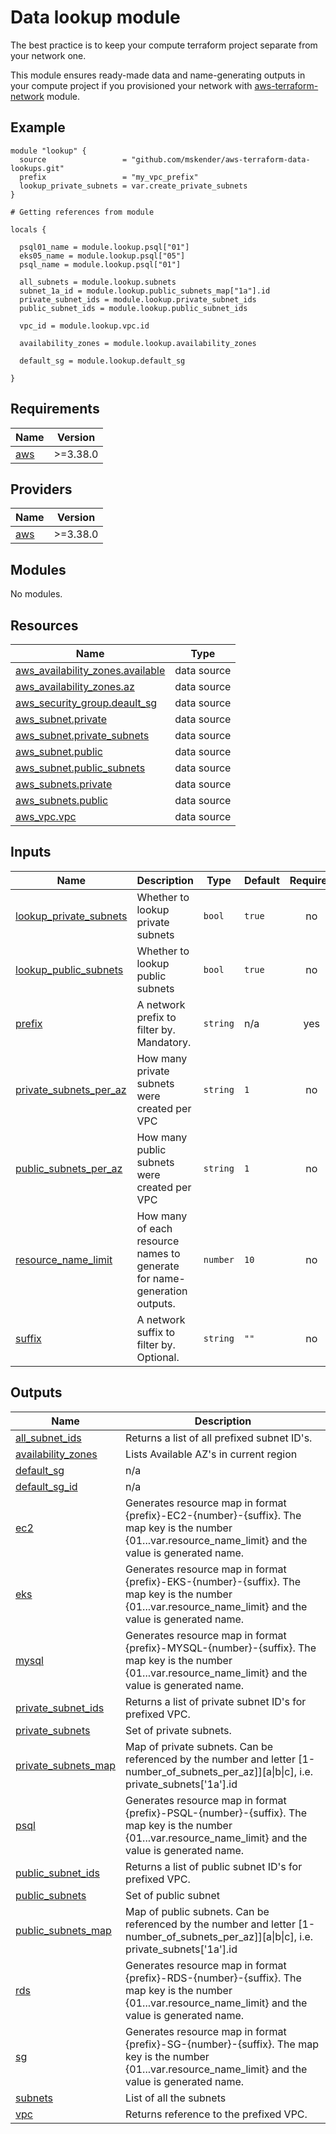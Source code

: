 # Data lookup module

The best practice is to keep your compute terraform project separate from your network one.

This module ensures ready-made data and name-generating outputs in your compute project if you provisioned your network with [aws-terraform-network](https://github.com/mskender/aws-terraform-network) module.

## Example

```
module "lookup" {
  source                 = "github.com/mskender/aws-terraform-data-lookups.git"
  prefix                 = "my_vpc_prefix"
  lookup_private_subnets = var.create_private_subnets
}

# Getting references from module

locals {

  psql01_name = module.lookup.psql["01"]
  eks05_name = module.lookup.psql["05"]
  psql_name = module.lookup.psql["01"]
   
  all_subnets = module.lookup.subnets
  subnet_1a_id = module.lookup.public_subnets_map["1a"].id
  private_subnet_ids = module.lookup.private_subnet_ids
  public_subnet_ids = module.lookup.public_subnet_ids

  vpc_id = module.lookup.vpc.id

  availability_zones = module.lookup.availability_zones

  default_sg = module.lookup.default_sg

}

```

## Requirements

| Name | Version |
|------|---------|
| <a name="requirement_aws"></a> [aws](#requirement\_aws) | >=3.38.0 |

## Providers

| Name | Version |
|------|---------|
| <a name="provider_aws"></a> [aws](#provider\_aws) | >=3.38.0 |

## Modules

No modules.

## Resources

| Name | Type |
|------|------|
| [aws_availability_zones.available](https://registry.terraform.io/providers/hashicorp/aws/latest/docs/data-sources/availability_zones) | data source |
| [aws_availability_zones.az](https://registry.terraform.io/providers/hashicorp/aws/latest/docs/data-sources/availability_zones) | data source |
| [aws_security_group.deault_sg](https://registry.terraform.io/providers/hashicorp/aws/latest/docs/data-sources/security_group) | data source |
| [aws_subnet.private](https://registry.terraform.io/providers/hashicorp/aws/latest/docs/data-sources/subnet) | data source |
| [aws_subnet.private_subnets](https://registry.terraform.io/providers/hashicorp/aws/latest/docs/data-sources/subnet) | data source |
| [aws_subnet.public](https://registry.terraform.io/providers/hashicorp/aws/latest/docs/data-sources/subnet) | data source |
| [aws_subnet.public_subnets](https://registry.terraform.io/providers/hashicorp/aws/latest/docs/data-sources/subnet) | data source |
| [aws_subnets.private](https://registry.terraform.io/providers/hashicorp/aws/latest/docs/data-sources/subnets) | data source |
| [aws_subnets.public](https://registry.terraform.io/providers/hashicorp/aws/latest/docs/data-sources/subnets) | data source |
| [aws_vpc.vpc](https://registry.terraform.io/providers/hashicorp/aws/latest/docs/data-sources/vpc) | data source |

## Inputs

| Name | Description | Type | Default | Required |
|------|-------------|------|---------|:--------:|
| <a name="input_lookup_private_subnets"></a> [lookup\_private\_subnets](#input\_lookup\_private\_subnets) | Whether to lookup private subnets | `bool` | `true` | no |
| <a name="input_lookup_public_subnets"></a> [lookup\_public\_subnets](#input\_lookup\_public\_subnets) | Whether to lookup public subnets | `bool` | `true` | no |
| <a name="input_prefix"></a> [prefix](#input\_prefix) | A network prefix to filter by. Mandatory. | `string` | n/a | yes |
| <a name="input_private_subnets_per_az"></a> [private\_subnets\_per\_az](#input\_private\_subnets\_per\_az) | How many private subnets were created per VPC | `string` | `1` | no |
| <a name="input_public_subnets_per_az"></a> [public\_subnets\_per\_az](#input\_public\_subnets\_per\_az) | How many public subnets were created per VPC | `string` | `1` | no |
| <a name="input_resource_name_limit"></a> [resource\_name\_limit](#input\_resource\_name\_limit) | How many of each resource names to generate for name-generation outputs. | `number` | `10` | no |
| <a name="input_suffix"></a> [suffix](#input\_suffix) | A network suffix to filter by. Optional. | `string` | `""` | no |

## Outputs

| Name | Description |
|------|-------------|
| <a name="output_all_subnet_ids"></a> [all\_subnet\_ids](#output\_all\_subnet\_ids) | Returns a list of all prefixed subnet ID's. |
| <a name="output_availability_zones"></a> [availability\_zones](#output\_availability\_zones) | Lists Available AZ's in current region |
| <a name="output_default_sg"></a> [default\_sg](#output\_default\_sg) | n/a |
| <a name="output_default_sg_id"></a> [default\_sg\_id](#output\_default\_sg\_id) | n/a |
| <a name="output_ec2"></a> [ec2](#output\_ec2) | Generates resource map in format {prefix}-EC2-{number}-{suffix}. The map key is the number {01...var.resource\_name\_limit} and the value is generated name. |
| <a name="output_eks"></a> [eks](#output\_eks) | Generates resource map in format {prefix}-EKS-{number}-{suffix}. The map key is the number {01...var.resource\_name\_limit} and the value is generated name. |
| <a name="output_mysql"></a> [mysql](#output\_mysql) | Generates resource map in format {prefix}-MYSQL-{number}-{suffix}. The map key is the number {01...var.resource\_name\_limit} and the value is generated name. |
| <a name="output_private_subnet_ids"></a> [private\_subnet\_ids](#output\_private\_subnet\_ids) | Returns a list of private subnet ID's for prefixed VPC. |
| <a name="output_private_subnets"></a> [private\_subnets](#output\_private\_subnets) | Set of private subnets. |
| <a name="output_private_subnets_map"></a> [private\_subnets\_map](#output\_private\_subnets\_map) | Map of private subnets. Can be referenced by the number and letter [1-number\_of\_subnets\_per\_az]][a\|b\|c], i.e. private\_subnets['1a'].id |
| <a name="output_psql"></a> [psql](#output\_psql) | Generates resource map in format {prefix}-PSQL-{number}-{suffix}. The map key is the number {01...var.resource\_name\_limit} and the value is generated name. |
| <a name="output_public_subnet_ids"></a> [public\_subnet\_ids](#output\_public\_subnet\_ids) | Returns a list of public subnet ID's for prefixed VPC. |
| <a name="output_public_subnets"></a> [public\_subnets](#output\_public\_subnets) | Set of public subnet |
| <a name="output_public_subnets_map"></a> [public\_subnets\_map](#output\_public\_subnets\_map) | Map of public subnets. Can be referenced by the number and letter [1-number\_of\_subnets\_per\_az]][a\|b\|c], i.e. private\_subnets['1a'].id |
| <a name="output_rds"></a> [rds](#output\_rds) | Generates resource map in format {prefix}-RDS-{number}-{suffix}. The map key is the number {01...var.resource\_name\_limit} and the value is generated name. |
| <a name="output_sg"></a> [sg](#output\_sg) | Generates resource map in format {prefix}-SG-{number}-{suffix}. The map key is the number {01...var.resource\_name\_limit} and the value is generated name. |
| <a name="output_subnets"></a> [subnets](#output\_subnets) | List of all the subnets |
| <a name="output_vpc"></a> [vpc](#output\_vpc) | Returns reference to the prefixed VPC. |
